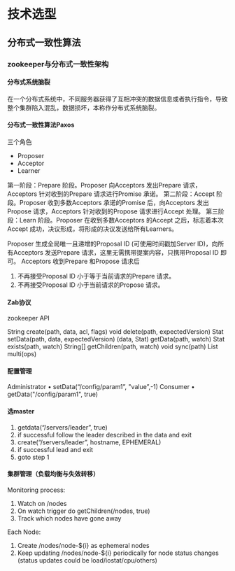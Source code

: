 # 技术选型

## 分布式一致性算法

### zookeeper与分布式一致性架构

#### 分布式系统脑裂

在一个分布式系统中，不同服务器获得了互相冲突的数据信息或者执行指令，导致整个集群陷入混乱，数据损坏，本称作分布式系统脑裂。

#### 分布式一致性算法Paxos

三个角色
- Proposer
- Acceptor
- Learner

第一阶段：Prepare 阶段。Proposer 向Acceptors 发出Prepare 请求，Acceptors 针对收到的Prepare 请求进行Promise 承诺。
第二阶段：Accept 阶段。Proposer 收到多数Acceptors 承诺的Promise 后，向Acceptors 发出Propose 请求，Acceptors 针对收到的Propose 请求进行Accept 处理。
第三阶段：Learn 阶段。Proposer 在收到多数Acceptors 的Accept 之后，标志着本次Accept 成功，决议形成，将形成的决议发送给所有Learners。

Proposer 生成全局唯一且递增的Proposal ID (可使用时间戳加Server ID)，向所有Acceptors 发送Prepare 请求，这里无需携带提案内容，只携带Proposal ID 即可。
Acceptors 收到Prepare 和Propose 请求后
1. 不再接受Proposal ID 小于等于当前请求的Prepare 请求。
2. 不再接受Proposal ID 小于当前请求的Propose 请求。

#### Zab协议

zookeeper API

String create(path, data, acl, flags)
void delete(path, expectedVersion)
Stat setData(path, data, expectedVersion)
(data, Stat) getData(path, watch)
Stat exists(path, watch)
String[] getChildren(path, watch)
void sync(path)
List multi(ops)

#### 配置管理

Administrator
• setData(“/config/param1”, "value”,-1)
Consumer
• getData("/config/param1", true)

#### 选master

1. getdata(“/servers/leader”, true)
2. if successful follow the leader described in the data and exit
3. create(“/servers/leader”, hostname, EPHEMERAL)
4. if successful lead and exit
5. goto step 1

#### 集群管理（负载均衡与失效转移）

Monitoring process:
1. Watch on /nodes
2. On watch trigger do getChildren(/nodes, true)
3. Track which nodes have gone away

Each Node:
1. Create /nodes/node-${i} as ephemeral nodes
2. Keep updating /nodes/node-${i} periodically for node status changes (status updates could be load/iostat/cpu/others)


